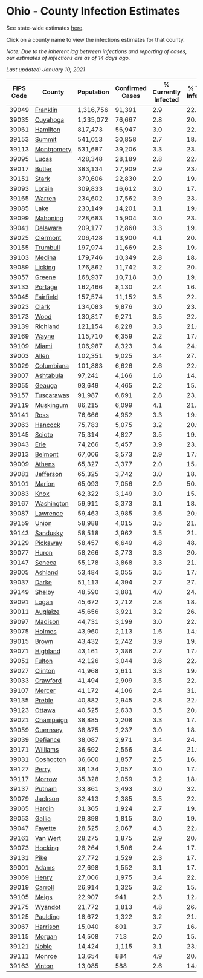 # Ohio - County Infection Estimates

See state-wide estimates [here](/infections/us-oh).

Click on a county name to view the infections estimates for that county.

*Note: Due to the inherent lag between infections and reporting of cases, our estimates of infections are as of 14 days ago.*

*Last updated: January 10, 2021*

|   FIPS Code |                   County |   Population |   Confirmed Cases |   % Currently Infected |   % Total Infected |
|-------------|--------------------------|--------------|-------------------|------------------------|--------------------|
|       39049 |     [Franklin](franklin) |    1,316,756 |            91,391 |                    2.9 |               22.7 |
|       39035 |     [Cuyahoga](cuyahoga) |    1,235,072 |            76,667 |                    2.8 |               20.5 |
|       39061 |     [Hamilton](hamilton) |      817,473 |            56,947 |                    3.0 |               22.5 |
|       39153 |         [Summit](summit) |      541,013 |            30,858 |                    2.7 |               18.4 |
|       39113 | [Montgomery](montgomery) |      531,687 |            39,206 |                    3.3 |               23.1 |
|       39095 |           [Lucas](lucas) |      428,348 |            28,189 |                    2.8 |               22.0 |
|       39017 |         [Butler](butler) |      383,134 |            27,909 |                    2.9 |               23.0 |
|       39151 |           [Stark](stark) |      370,606 |            22,830 |                    2.9 |               19.6 |
|       39093 |         [Lorain](lorain) |      309,833 |            16,612 |                    3.0 |               17.5 |
|       39165 |         [Warren](warren) |      234,602 |            17,562 |                    3.9 |               23.4 |
|       39085 |             [Lake](lake) |      230,149 |            14,201 |                    3.1 |               19.6 |
|       39099 |     [Mahoning](mahoning) |      228,683 |            15,904 |                    3.0 |               23.8 |
|       39041 |     [Delaware](delaware) |      209,177 |            12,860 |                    3.3 |               19.3 |
|       39025 |     [Clermont](clermont) |      206,428 |            13,900 |                    4.1 |               20.8 |
|       39155 |     [Trumbull](trumbull) |      197,974 |            11,669 |                    2.3 |               19.4 |
|       39103 |         [Medina](medina) |      179,746 |            10,349 |                    2.8 |               18.4 |
|       39089 |       [Licking](licking) |      176,862 |            11,742 |                    3.2 |               20.8 |
|       39057 |         [Greene](greene) |      168,937 |            10,718 |                    3.0 |               19.7 |
|       39133 |       [Portage](portage) |      162,466 |             8,130 |                    2.4 |               16.1 |
|       39045 |   [Fairfield](fairfield) |      157,574 |            11,152 |                    3.5 |               22.3 |
|       39023 |           [Clark](clark) |      134,083 |             9,876 |                    3.0 |               23.1 |
|       39173 |             [Wood](wood) |      130,817 |             9,271 |                    3.5 |               22.4 |
|       39139 |     [Richland](richland) |      121,154 |             8,228 |                    3.3 |               21.6 |
|       39169 |           [Wayne](wayne) |      115,710 |             6,359 |                    2.2 |               17.6 |
|       39109 |           [Miami](miami) |      106,987 |             8,323 |                    3.4 |               24.9 |
|       39003 |           [Allen](allen) |      102,351 |             9,025 |                    3.4 |               27.7 |
|       39029 | [Columbiana](columbiana) |      101,883 |             6,626 |                    2.6 |               22.0 |
|       39007 |   [Ashtabula](ashtabula) |       97,241 |             4,166 |                    1.6 |               14.2 |
|       39055 |         [Geauga](geauga) |       93,649 |             4,465 |                    2.2 |               15.7 |
|       39157 | [Tuscarawas](tuscarawas) |       91,987 |             6,691 |                    2.8 |               23.5 |
|       39119 |   [Muskingum](muskingum) |       86,215 |             6,099 |                    4.1 |               21.8 |
|       39141 |             [Ross](ross) |       76,666 |             4,952 |                    3.3 |               19.9 |
|       39063 |       [Hancock](hancock) |       75,783 |             5,075 |                    3.2 |               20.9 |
|       39145 |         [Scioto](scioto) |       75,314 |             4,827 |                    3.5 |               19.7 |
|       39043 |             [Erie](erie) |       74,266 |             5,457 |                    3.9 |               23.2 |
|       39013 |       [Belmont](belmont) |       67,006 |             3,573 |                    2.9 |               17.9 |
|       39009 |         [Athens](athens) |       65,327 |             3,377 |                    2.0 |               15.8 |
|       39081 |   [Jefferson](jefferson) |       65,325 |             3,742 |                    3.0 |               18.3 |
|       39101 |         [Marion](marion) |       65,093 |             7,056 |                    2.9 |               50.5 |
|       39083 |             [Knox](knox) |       62,322 |             3,149 |                    3.0 |               15.7 |
|       39167 | [Washington](washington) |       59,911 |             3,373 |                    3.1 |               18.2 |
|       39087 |     [Lawrence](lawrence) |       59,463 |             3,985 |                    3.6 |               20.6 |
|       39159 |           [Union](union) |       58,988 |             4,015 |                    3.5 |               21.1 |
|       39143 |     [Sandusky](sandusky) |       58,518 |             3,962 |                    3.5 |               21.4 |
|       39129 |     [Pickaway](pickaway) |       58,457 |             6,649 |                    4.8 |               48.8 |
|       39077 |           [Huron](huron) |       58,266 |             3,773 |                    3.3 |               20.4 |
|       39147 |         [Seneca](seneca) |       55,178 |             3,868 |                    3.3 |               21.7 |
|       39005 |       [Ashland](ashland) |       53,484 |             3,055 |                    3.5 |               17.9 |
|       39037 |           [Darke](darke) |       51,113 |             4,394 |                    2.7 |               27.5 |
|       39149 |         [Shelby](shelby) |       48,590 |             3,881 |                    4.0 |               24.5 |
|       39091 |           [Logan](logan) |       45,672 |             2,712 |                    2.8 |               18.4 |
|       39011 |     [Auglaize](auglaize) |       45,656 |             3,921 |                    3.2 |               26.7 |
|       39097 |       [Madison](madison) |       44,731 |             3,199 |                    3.0 |               22.9 |
|       39075 |         [Holmes](holmes) |       43,960 |             2,113 |                    1.6 |               14.9 |
|       39015 |           [Brown](brown) |       43,432 |             2,742 |                    3.9 |               19.5 |
|       39071 |     [Highland](highland) |       43,161 |             2,386 |                    2.7 |               17.0 |
|       39051 |         [Fulton](fulton) |       42,126 |             3,044 |                    3.6 |               22.4 |
|       39027 |       [Clinton](clinton) |       41,968 |             2,611 |                    3.3 |               19.6 |
|       39033 |     [Crawford](crawford) |       41,494 |             2,909 |                    3.5 |               22.3 |
|       39107 |         [Mercer](mercer) |       41,172 |             4,106 |                    2.4 |               31.5 |
|       39135 |         [Preble](preble) |       40,882 |             2,945 |                    2.8 |               22.6 |
|       39123 |         [Ottawa](ottawa) |       40,525 |             2,633 |                    3.5 |               20.8 |
|       39021 |   [Champaign](champaign) |       38,885 |             2,208 |                    3.3 |               17.5 |
|       39059 |     [Guernsey](guernsey) |       38,875 |             2,237 |                    3.0 |               18.1 |
|       39039 |     [Defiance](defiance) |       38,087 |             2,971 |                    3.4 |               24.5 |
|       39171 |     [Williams](williams) |       36,692 |             2,556 |                    3.4 |               21.9 |
|       39031 |   [Coshocton](coshocton) |       36,600 |             1,857 |                    2.5 |               16.3 |
|       39127 |           [Perry](perry) |       36,134 |             2,057 |                    3.0 |               17.9 |
|       39117 |         [Morrow](morrow) |       35,328 |             2,059 |                    3.2 |               18.6 |
|       39137 |         [Putnam](putnam) |       33,861 |             3,493 |                    3.0 |               32.2 |
|       39079 |       [Jackson](jackson) |       32,413 |             2,385 |                    3.5 |               22.7 |
|       39065 |         [Hardin](hardin) |       31,365 |             1,924 |                    2.7 |               19.5 |
|       39053 |         [Gallia](gallia) |       29,898 |             1,815 |                    3.0 |               19.2 |
|       39047 |       [Fayette](fayette) |       28,525 |             2,067 |                    4.3 |               22.4 |
|       39161 |     [Van Wert](van-wert) |       28,275 |             1,875 |                    2.9 |               20.6 |
|       39073 |       [Hocking](hocking) |       28,264 |             1,506 |                    2.4 |               17.1 |
|       39131 |             [Pike](pike) |       27,772 |             1,529 |                    2.3 |               17.1 |
|       39001 |           [Adams](adams) |       27,698 |             1,552 |                    3.1 |               17.1 |
|       39069 |           [Henry](henry) |       27,006 |             1,975 |                    3.4 |               22.5 |
|       39019 |       [Carroll](carroll) |       26,914 |             1,325 |                    3.2 |               15.3 |
|       39105 |           [Meigs](meigs) |       22,907 |               941 |                    2.3 |               12.8 |
|       39175 |       [Wyandot](wyandot) |       21,772 |             1,813 |                    4.8 |               26.4 |
|       39125 |     [Paulding](paulding) |       18,672 |             1,322 |                    3.2 |               21.9 |
|       39067 |     [Harrison](harrison) |       15,040 |               801 |                    3.7 |               16.4 |
|       39115 |         [Morgan](morgan) |       14,508 |               713 |                    2.0 |               15.5 |
|       39121 |           [Noble](noble) |       14,424 |             1,115 |                    3.1 |               23.9 |
|       39111 |         [Monroe](monroe) |       13,654 |               884 |                    4.9 |               20.4 |
|       39163 |         [Vinton](vinton) |       13,085 |               588 |                    2.6 |               14.0 |